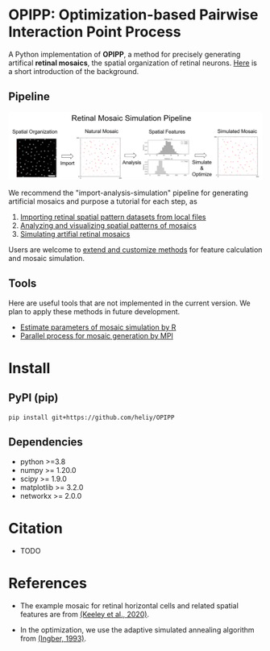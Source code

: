 # OPIPP: Optimization-based Pairwise Interaction Point Process

A Python implementation of **OPIPP**, a method for precisely generating artifical **retinal mosaics**, the spatial organization of retinal neurons. [Here](tutorial/0.background.md) is a short introduction of the background.

## Pipeline

![overview](tutorial/imgs/rm-overview.png)

We recommend the "import-analysis-simulation" pipeline for generating artificial mosaics and purpose a tutorial for each step, as
1. [Importing retinal spatial pattern datasets from local files](tutorial/1.import.md)
2. [Analyzing and visualizing spatial patterns of mosaics](tutorial/2.analysis.md)
3. [Simulating artifial retinal mosaics](tutorial/3.simulation.md)

Users are welcome to [extend and customize methods](tutorial/4.extension.md) for feature calculation and mosaic simulation.

## Tools

Here are useful tools that are not implemented in the current version. We plan to apply these methods in future development.

- [Estimate parameters of mosaic simulation by R](tutorial/estimate_inter_ps.md)
- [Parallel process for mosaic generation by MPI](tutorial/parallel_processing.md)


# Install

## PyPI (pip)

```console
pip install git+https://github.com/heliy/OPIPP
```

<!-- or 

```console
pip install OPIPP
``` -->

## Dependencies

- python >=3.8
- numpy >= 1.20.0
- scipy >= 1.9.0
- matplotlib >= 3.2.0
- networkx >= 2.0.0

# Citation

- TODO

# References

- The example mosaic for retinal horizontal cells and related spatial features are from [(Keeley et al., 2020)](https://doi.org/10.1002/cne.24880).

- In the optimization, we use the adaptive simulated annealing algorithm from [(Ingber, 1993)](https://optimization-online.org/wp-content/uploads/2001/03/291.pdf).



